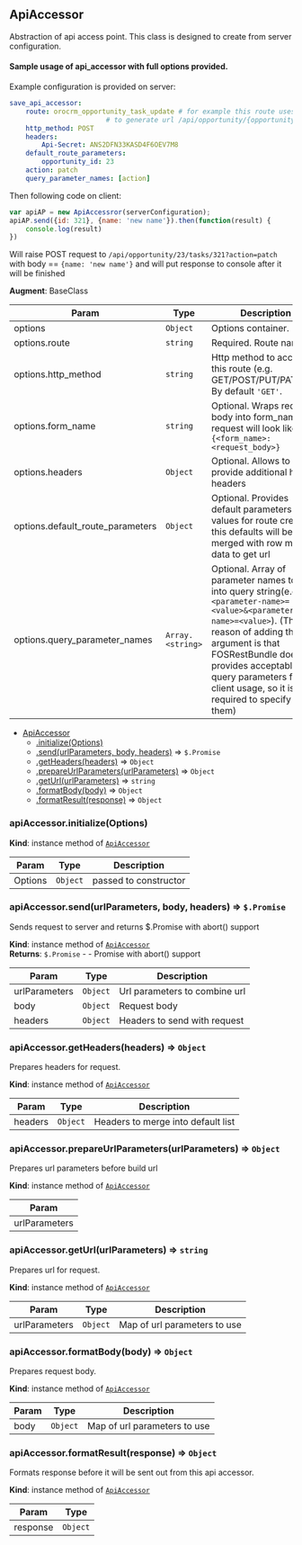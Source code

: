 <a name="module_ApiAccessor"></a>
## ApiAccessor
Abstraction of api access point. This class is designed to create from server configuration.

#### Sample usage of api_accessor with full options provided.
Example configuration is provided on server:
``` yml
save_api_accessor:
    route: orocrm_opportunity_task_update # for example this route uses following mask
                        # to generate url /api/opportunity/{opportunity_id}/tasks/{id}
    http_method: POST
    headers:
        Api-Secret: ANS2DFN33KASD4F6OEV7M8
    default_route_parameters:
        opportunity_id: 23
    action: patch
    query_parameter_names: [action]
```

Then following code on client:
``` javascript
var apiAP = new ApiAccessror(serverConfiguration);
apiAP.send({id: 321}, {name: 'new name'}).then(function(result) {
    console.log(result)
})
```
Will raise POST request to `/api/opportunity/23/tasks/321?action=patch` with body == `{name: 'new name'}`
and will put response to console after it will be finished

**Augment**: BaseClass  

| Param | Type | Description |
| --- | --- | --- |
| options | <code>Object</code> | Options container. |
| options.route | <code>string</code> | Required. Route name |
| options.http_method | <code>string</code> | Http method to access this route (e.g. GET/POST/PUT/PATCH...)                          By default `'GET'`. |
| options.form_name | <code>string</code> | Optional. Wraps request body into form_name, so request will look like                          `{<form_name>:<request_body>}` |
| options.headers | <code>Object</code> | Optional. Allows to provide additional http headers |
| options.default_route_parameters | <code>Object</code> | Optional. Provides default parameters values for route                          creation, this defaults will be merged with row model data to get url |
| options.query_parameter_names | <code>Array.&lt;string&gt;</code> | Optional. Array of parameter names to put into query                          string(e.g. `?<parameter-name>=<value>&<parameter-name>=<value>`).                          (The reason of adding this argument is that FOSRestBundle doesn’t provides acceptable                          query parameters for client usage, so it is required to specify list of them) |


* [ApiAccessor](#module_ApiAccessor)
  * [.initialize(Options)](#module_ApiAccessor#initialize)
  * [.send(urlParameters, body, headers)](#module_ApiAccessor#send) ⇒ <code>$.Promise</code>
  * [.getHeaders(headers)](#module_ApiAccessor#getHeaders) ⇒ <code>Object</code>
  * [.prepareUrlParameters(urlParameters)](#module_ApiAccessor#prepareUrlParameters) ⇒ <code>Object</code>
  * [.getUrl(urlParameters)](#module_ApiAccessor#getUrl) ⇒ <code>string</code>
  * [.formatBody(body)](#module_ApiAccessor#formatBody) ⇒ <code>Object</code>
  * [.formatResult(response)](#module_ApiAccessor#formatResult) ⇒ <code>Object</code>

<a name="module_ApiAccessor#initialize"></a>
### apiAccessor.initialize(Options)
**Kind**: instance method of <code>[ApiAccessor](#module_ApiAccessor)</code>  

| Param | Type | Description |
| --- | --- | --- |
| Options | <code>Object</code> | passed to constructor |

<a name="module_ApiAccessor#send"></a>
### apiAccessor.send(urlParameters, body, headers) ⇒ <code>$.Promise</code>
Sends request to server and returns $.Promise with abort() support

**Kind**: instance method of <code>[ApiAccessor](#module_ApiAccessor)</code>  
**Returns**: <code>$.Promise</code> - - Promise with abort() support  

| Param | Type | Description |
| --- | --- | --- |
| urlParameters | <code>Object</code> | Url parameters to combine url |
| body | <code>Object</code> | Request body |
| headers | <code>Object</code> | Headers to send with request |

<a name="module_ApiAccessor#getHeaders"></a>
### apiAccessor.getHeaders(headers) ⇒ <code>Object</code>
Prepares headers for request.

**Kind**: instance method of <code>[ApiAccessor](#module_ApiAccessor)</code>  

| Param | Type | Description |
| --- | --- | --- |
| headers | <code>Object</code> | Headers to merge into default list |

<a name="module_ApiAccessor#prepareUrlParameters"></a>
### apiAccessor.prepareUrlParameters(urlParameters) ⇒ <code>Object</code>
Prepares url parameters before build url

**Kind**: instance method of <code>[ApiAccessor](#module_ApiAccessor)</code>  

| Param |
| --- |
| urlParameters | 

<a name="module_ApiAccessor#getUrl"></a>
### apiAccessor.getUrl(urlParameters) ⇒ <code>string</code>
Prepares url for request.

**Kind**: instance method of <code>[ApiAccessor](#module_ApiAccessor)</code>  

| Param | Type | Description |
| --- | --- | --- |
| urlParameters | <code>Object</code> | Map of url parameters to use |

<a name="module_ApiAccessor#formatBody"></a>
### apiAccessor.formatBody(body) ⇒ <code>Object</code>
Prepares request body.

**Kind**: instance method of <code>[ApiAccessor](#module_ApiAccessor)</code>  

| Param | Type | Description |
| --- | --- | --- |
| body | <code>Object</code> | Map of url parameters to use |

<a name="module_ApiAccessor#formatResult"></a>
### apiAccessor.formatResult(response) ⇒ <code>Object</code>
Formats response before it will be sent out from this api accessor.

**Kind**: instance method of <code>[ApiAccessor](#module_ApiAccessor)</code>  

| Param | Type |
| --- | --- |
| response | <code>Object</code> | 

